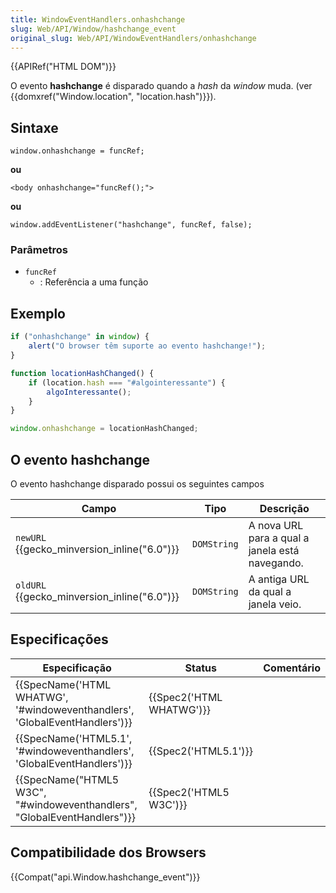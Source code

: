 ```yaml
---
title: WindowEventHandlers.onhashchange
slug: Web/API/Window/hashchange_event
original_slug: Web/API/WindowEventHandlers/onhashchange
---
```


{{APIRef("HTML DOM")}}

O evento **hashchange** é disparado quando a _hash_ da _window_ muda. (ver {{domxref("Window.location", "location.hash")}}).

## Sintaxe

```
window.onhashchange = funcRef;
```

**ou**

```
<body onhashchange="funcRef();">
```

**ou**

```
window.addEventListener("hashchange", funcRef, false);
```

### Parâmetros

- `funcRef`
  - : Referência a uma função

## Exemplo

```js
if ("onhashchange" in window) {
    alert("O browser têm suporte ao evento hashchange!");
}

function locationHashChanged() {
    if (location.hash === "#algointeressante") {
        algoInteressante();
    }
}

window.onhashchange = locationHashChanged;
```

## O evento hashchange

O evento hashchange disparado possui os seguintes campos

| Campo                                                 | Tipo        | Descrição                                       |
| ----------------------------------------------------- | ----------- | ----------------------------------------------- |
| `newURL` {{gecko_minversion_inline("6.0")}} | `DOMString` | A nova URL para a qual a janela está navegando. |
| `oldURL` {{gecko_minversion_inline("6.0")}} | `DOMString` | A antiga URL da qual a janela veio.             |

## Especificações

| Especificação                                                                                        | Status                           | Comentário |
| ---------------------------------------------------------------------------------------------------- | -------------------------------- | ---------- |
| {{SpecName('HTML WHATWG', '#windoweventhandlers', 'GlobalEventHandlers')}} | {{Spec2('HTML WHATWG')}} |            |
| {{SpecName('HTML5.1', '#windoweventhandlers', 'GlobalEventHandlers')}}         | {{Spec2('HTML5.1')}}     |            |
| {{SpecName("HTML5 W3C", "#windoweventhandlers", "GlobalEventHandlers")}}     | {{Spec2('HTML5 W3C')}}     |            |

## Compatibilidade dos Browsers

{{Compat("api.Window.hashchange_event")}}
